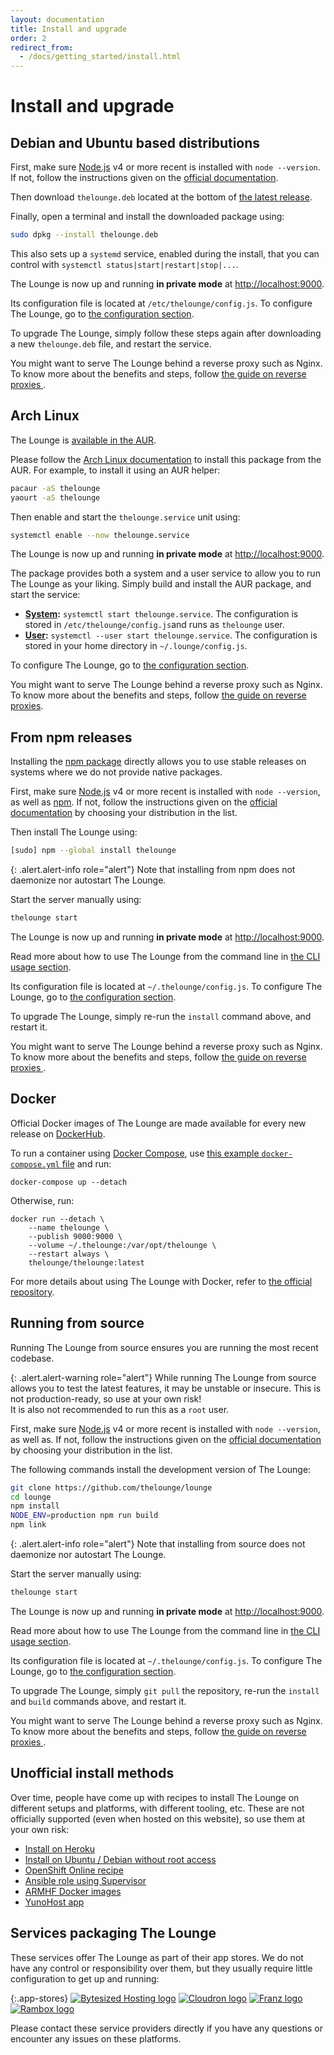 ```yaml
---
layout: documentation
title: Install and upgrade
order: 2
redirect_from:
  - /docs/getting_started/install.html
---
```


# Install and upgrade

## Debian and Ubuntu based distributions

First, make sure [Node.js](https://nodejs.org/) v4 or more recent is installed
with `node --version`. If not, follow the instructions given on the
[official documentation](https://nodejs.org/en/download/package-manager/#debian-and-ubuntu-based-linux-distributions).

Then download `thelounge.deb` located at the bottom of
[the latest release](https://github.com/thelounge/lounge/releases/latest).

Finally, open a terminal and install the downloaded package using:

```sh
sudo dpkg --install thelounge.deb
```

This also sets up a `systemd` service, enabled during the install, that you can
control with `systemctl status|start|restart|stop|...`.

The Lounge is now up and running **in private mode** at <http://localhost:9000>.

Its configuration file is located at `/etc/thelounge/config.js`. To configure
The Lounge, go to [the configuration section](/docs/server/configuration.html).

To upgrade The Lounge, simply follow these steps again after downloading a new
`thelounge.deb` file, and restart the service.

You might want to serve The Lounge behind a reverse proxy such as Nginx. To know
more about the benefits and steps, follow
[the guide on reverse proxies ](/docs/guides/reverse-proxies.html).

## Arch Linux

The Lounge is [available in the AUR](https://aur.archlinux.org/packages/thelounge/).

Please follow the
[Arch Linux documentation](https://wiki.archlinux.org/index.php/Arch_User_Repository)
to install this package from the AUR. For example, to install it using an AUR
helper:

```sh
pacaur -aS thelounge
yaourt -aS thelounge
```

Then enable and start the `thelounge.service` unit using:

```sh
systemctl enable --now thelounge.service
```

The Lounge is now up and running **in private mode** at <http://localhost:9000>.

The package provides both a system and a user service to allow you to run The
Lounge as your liking. Simply build and install the AUR package, and start the
service:

- **[System](https://wiki.archlinux.org/index.php/Systemd):**
  `systemctl start thelounge.service`. The configuration is stored in
  `/etc/thelounge/config.js`and runs as `thelounge` user.
- **[User](https://wiki.archlinux.org/index.php/Systemd/User):**
  `systemctl --user start thelounge.service`. The configuration is stored in
  your home directory in `~/.lounge/config.js`.

To configure The Lounge, go to
[the configuration section](/docs/server/configuration.html).

You might want to serve The Lounge behind a reverse proxy such as Nginx. To know
more about the benefits and steps, follow
[the guide on reverse proxies](/docs/guides/reverse-proxies.html).

## From npm releases

Installing the [npm package](https://www.npmjs.com/package/thelounge) directly
allows you to use stable releases on systems where we do not provide native
packages.

First, make sure [Node.js](https://nodejs.org/) v4 or more recent is installed
with `node --version`, as well as [npm](https://www.npmjs.org/). If not, follow
the instructions given on the
[official documentation](https://nodejs.org/en/download/package-manager/) by
choosing your distribution in the list.

Then install The Lounge using:

```sh
[sudo] npm --global install thelounge
```

{: .alert.alert-info role="alert"}
Note that installing from npm does not daemonize nor autostart The Lounge.

Start the server manually using:

```sh
thelounge start
```

The Lounge is now up and running **in private mode** at <http://localhost:9000>.

Read more about how to use The Lounge from the command line in
[the CLI usage section](/docs/server/usage.html).

Its configuration file is located at `~/.thelounge/config.js`. To configure The
Lounge, go to [the configuration section](/docs/server/configuration.html).

To upgrade The Lounge, simply re-run the `install` command above, and restart it.

You might want to serve The Lounge behind a reverse proxy such as Nginx. To know
more about the benefits and steps, follow
[the guide on reverse proxies ](/docs/guides/reverse-proxies.html).

## Docker

Official Docker images of The Lounge are made available for every new release on
[DockerHub](https://hub.docker.com/r/thelounge/thelounge/).

To run a container using [Docker Compose](https://docs.docker.com/compose/),
use [this example `docker-compose.yml`
file](https://github.com/thelounge/thelounge-docker/blob/master/docker-compose.yml)
and run:

```
docker-compose up --detach
```

Otherwise, run:

```
docker run --detach \
	--name thelounge \
	--publish 9000:9000 \
	--volume ~/.thelounge:/var/opt/thelounge \
	--restart always \
	thelounge/thelounge:latest
```

For more details about using The Lounge with Docker, refer to
[the official repository](https://github.com/thelounge/thelounge-docker).

## Running from source

Running The Lounge from source ensures you are running the most recent codebase.

{: .alert.alert-warning role="alert"}
While running The Lounge from source allows you to test the latest features, it
may be unstable or insecure. This is not production-ready, so use at your own
risk!<br>
It is also not recommended to run this as a `root` user.

First, make sure [Node.js](https://nodejs.org/) v4 or more recent is installed
with `node --version`, as well as. If not, follow the instructions given on the
[official documentation](https://nodejs.org/en/download/package-manager/) by
choosing your distribution in the list.

The following commands install the development version of The Lounge:

```sh
git clone https://github.com/thelounge/lounge
cd lounge
npm install
NODE_ENV=production npm run build
npm link
```

{: .alert.alert-info role="alert"}
Note that installing from source does not daemonize nor autostart The Lounge.

Start the server manually using:

```sh
thelounge start
```

The Lounge is now up and running **in private mode** at <http://localhost:9000>.

Read more about how to use The Lounge from the command line in
[the CLI usage section](/docs/server/usage.html).

Its configuration file is located at `~/.thelounge/config.js`. To configure The
Lounge, go to [the configuration section](/docs/server/configuration.html).

To upgrade The Lounge, simply `git pull` the repository, re-run the `install` and
`build` commands above, and restart it.

You might want to serve The Lounge behind a reverse proxy such as Nginx. To know
more about the benefits and steps, follow
[the guide on reverse proxies ](/docs/guides/reverse-proxies.html).

## Unofficial install methods

Over time, people have come up with recipes to install The Lounge on different
setups and platforms, with different tooling, etc. These are not officially
supported (even when hosted on this website), so use them at your own risk:

- [Install on Heroku](/docs/unofficial-install-methods/heroku.html)
- [Install on Ubuntu / Debian without root access](/docs/unofficial-install-methods/ubuntu-debian-without-root.html)
- [OpenShift Online recipe](https://github.com/pacbard/openshift-thelounge)
- [Ansible role using Supervisor](https://github.com/astorije/ansible-lounge)
- [ARMHF Docker images](https://hub.docker.com/r/lsioarmhf/thelounge/)
- [YunoHost app](https://github.com/YunoHost-Apps/thelounge_ynh)

## Services packaging The Lounge

These services offer The Lounge as part of their app stores. We do not have any
control or responsibility over them, but they usually require little
configuration to get up and running:

{:.app-stores}
[![Bytesized Hosting logo](/img/bytesized-hosting-logo.png)](https://bytesized-hosting.com/ "Bytesized Hosting")
[![Cloudron logo](/img/cloudron-logo.png)](https://cloudron.io/ "Cloudron")
[![Franz logo](/img/franz-logo.png)](https://meetfranz.com/ "Franz")
[![Rambox logo](/img/rambox-logo.png)](http://rambox.pro/ "Rambox")

Please contact these service providers directly if you have any questions or
encounter any issues on these platforms.

